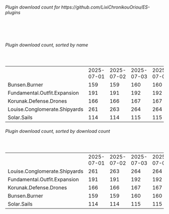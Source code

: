<h6>Plugin download count for https://github.com/LixiChronikouOriou/ES-plugins</h6><br>
<br>
<h6>Plugin download count, sorted by name</h6><sub><sup><br>
<table>
	<tr>
		<td></td>
		<td>2025-07-01</td>
		<td>2025-07-02</td>
		<td>2025-07-03</td>
		<td>2025-07-04</td>
		<td>2025-07-05</td>
		<td>2025-07-06</td>
		<td>2025-07-07</td>
		<td>today +</td>
	</tr>
	<tr>
		<td>Bunsen.Burner</td>
		<td>159</td>
		<td>159</td>
		<td>160</td>
		<td>160</td>
		<td>162</td>
		<td>162</td>
		<td>162</td>
		<td></td>
	</tr>
	<tr>
		<td>Fundamental.Outfit.Expansion</td>
		<td>191</td>
		<td>191</td>
		<td>192</td>
		<td>192</td>
		<td>194</td>
		<td>196</td>
		<td>196</td>
		<td></td>
	</tr>
	<tr>
		<td>Korunak.Defense.Drones</td>
		<td>166</td>
		<td>166</td>
		<td>167</td>
		<td>167</td>
		<td>169</td>
		<td>170</td>
		<td>170</td>
		<td></td>
	</tr>
	<tr>
		<td>Louise.Conglomerate.Shipyards</td>
		<td>261</td>
		<td>263</td>
		<td>264</td>
		<td>264</td>
		<td>266</td>
		<td>269</td>
		<td>269</td>
		<td></td>
	</tr>
	<tr>
		<td>Solar.Sails</td>
		<td>114</td>
		<td>114</td>
		<td>115</td>
		<td>115</td>
		<td>117</td>
		<td>117</td>
		<td>117</td>
		<td></td>
	</tr>
</table>
</sub></sup>
<h6>Plugin download count, sorted by download count</h6><sub><sup><br>
<table>
	<tr>
		<td></td>
		<td>2025-07-01</td>
		<td>2025-07-02</td>
		<td>2025-07-03</td>
		<td>2025-07-04</td>
		<td>2025-07-05</td>
		<td>2025-07-06</td>
		<td>2025-07-07</td>
		<td>today +</td>
	</tr>
	<tr>
		<td>Louise.Conglomerate.Shipyards</td>
		<td>261</td>
		<td>263</td>
		<td>264</td>
		<td>264</td>
		<td>266</td>
		<td>269</td>
		<td>269</td>
		<td></td>
	</tr>
	<tr>
		<td>Fundamental.Outfit.Expansion</td>
		<td>191</td>
		<td>191</td>
		<td>192</td>
		<td>192</td>
		<td>194</td>
		<td>196</td>
		<td>196</td>
		<td></td>
	</tr>
	<tr>
		<td>Korunak.Defense.Drones</td>
		<td>166</td>
		<td>166</td>
		<td>167</td>
		<td>167</td>
		<td>169</td>
		<td>170</td>
		<td>170</td>
		<td></td>
	</tr>
	<tr>
		<td>Bunsen.Burner</td>
		<td>159</td>
		<td>159</td>
		<td>160</td>
		<td>160</td>
		<td>162</td>
		<td>162</td>
		<td>162</td>
		<td></td>
	</tr>
	<tr>
		<td>Solar.Sails</td>
		<td>114</td>
		<td>114</td>
		<td>115</td>
		<td>115</td>
		<td>117</td>
		<td>117</td>
		<td>117</td>
		<td></td>
	</tr>
</table>
</sub></sup>
